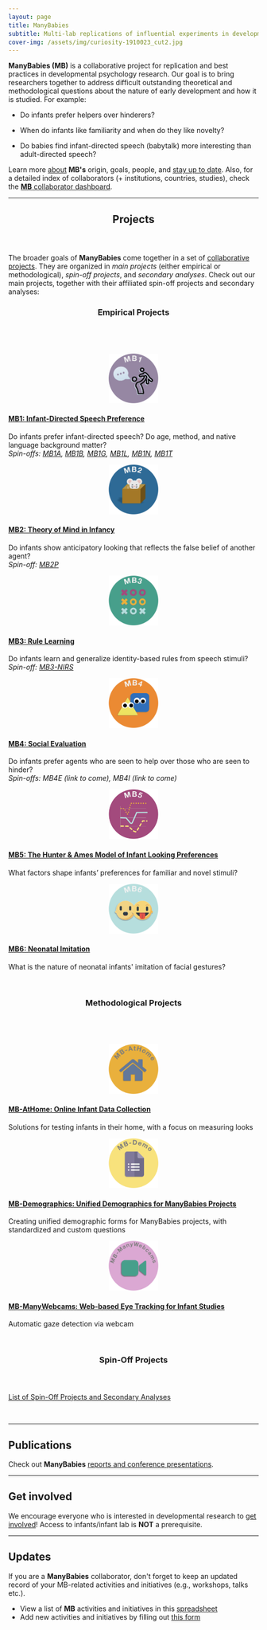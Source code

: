 ```yaml
---
layout: page
title: ManyBabies
subtitle: Multi-lab replications of influential experiments in developmental psychology
cover-img: /assets/img/curiosity-1910023_cut2.jpg
---
```


<!---
To-do:
- "sign up" page: create a Admnistrative Panel with Erin from PSA.
	- create the sign up/registration form
- open external links in new tabs? possible work around with kramdown - apply to all pages
- improve map (R): see "about"
- add a timestamp on each page, something like:
		https://tomkadwill.com/adding-last-modified-date-to-jekyll

Notes
- When using colors, use the color-blind palette from Wong (https://www.nature.com/articles/nmeth.1618.pdf?origin=ppub)
	- logo and project placeholders follow it.
--->

**ManyBabies (MB)** is a collaborative project for replication and best practices in developmental psychology research. Our goal is to bring researchers together to address difficult outstanding theoretical and methodological questions about the nature of early development and how it is studied. For example:

<!--- Do infants prefer agents who are seen to help over those who are seen to hinder?-->
- Do infants prefer helpers over hinderers?
<!--- What factors shape infants’ preferences for familiar and novel stimuli? -->
- When do infants like familiarity and when do they like novelty?
<!--How does Infant Direct Speech preference vary across age?-->
- Do babies find infant-directed speech (babytalk) more interesting than adult-directed speech?

Learn more [about]({{site.baseurl}}/about/) **MB's** origin, goals, people, and [stay up to date]({{site.baseurl}}/news/). Also, for a detailed index of collaborators (+ institutions, countries, studies), check the [**MB** collaborator dashboard](https://manybabies.shinyapps.io/shiny_mb_map/).

***

<!--
html to create a grid and add Projects info
images with link MUST use the class = "image" (.css from ManyPrimates)
-->
<section>
	<header class="major">
		<h2>Projects</h2>
	</header>
      <p>
        The broader goals of <b>ManyBabies</b> come together in a set of <a href="{{site.baseurl}}{% link projects.md %}"> collaborative projects</a>. They are organized in <i>main projects</i> (either empirical or methodological), <i>spin-off projects</i>, and <i>secondary analyses</i>. Check out our main projects, together with their affiliated spin-off projects and secondary analyses:
      </p>
	<header class="major">
			<h3>Empirical Projects</h3>
	</header>
<br>
  <div class="container">
    <div class="row">
      <div class="col-sm-3 col-xs-6" align="center">
        <a href="{{site.baseurl}}{% link MB1.md %}" class="image"><img src="/assets/img/MB1_logo.png" alt="MB1 logo" width="100" height="100"></a>
      </div>
      <div class="col-sm-9">
        <h4><a href="{{site.baseurl}}{% link MB1.md %}">MB1: Infant-Directed Speech Preference</a></h4>
        Do infants prefer infant-directed speech? Do age, method, and native language background matter?
        <br>
        <i>Spin-offs: <a href="{{site.baseurl}}{% link MB1A.md %}">MB1A</a>, <a href="{{site.baseurl}}{% link MB1B.md %}">MB1B</a>, <a href="{{site.baseurl}}{% link MB1G.md %}">MB1G</a>, <a href="{{site.baseurl}}{% link MB1L.md %}">MB1L</a>, <a href="{{site.baseurl}}{% link MB1N.md %}">MB1N</a>, <a href="{{site.baseurl}}{% link MB1T.md %}">MB1T</a></i>
      </div>
    </div>
    <div class="col-sm-12">
        <p>   </p>
    </div>
    <div class="row">
      <div class="col-sm-3 col-xs-6" align="center">
        <a href="{{site.baseurl}}{% link MB2.md %}" class="image"><img src="/assets/img/MB2_logo.png" alt="MB2 logo" width="100" height="100"></a>
      </div>
      <div class="col-sm-9">
        <h4><a href="{{site.baseurl}}{% link MB2.md %}">MB2: Theory of Mind in Infancy</a></h4>
        Do infants show anticipatory looking that reflects the false belief of another agent?
        <br>
        <i>Spin-off: <a href="{{site.baseurl}}{% link MB2P.md %}">MB2P</a></i>
      </div>
    </div>
    <div class="col-sm-12">
        <p>   </p>
    </div>
    <div class="row">
      <div class="col-sm-3 col-xs-6" align="center">
        <a href="{{site.baseurl}}{% link MB3.md %}" class="image"><img src="/assets/img/MB3_logo.png" alt="MB3 logo" width="100" height="100"></a>
      </div>
      <div class="col-sm-9">
        <h4><a href="{{site.baseurl}}{% link MB3.md %}">MB3: Rule Learning</a></h4>
        Do infants learn and generalize identity-based rules from speech stimuli?
        <br>
        <i>Spin-off: <a href="{{site.baseurl}}{% link MB3N.md %}">MB3-NIRS</a></i>
      </div>
    </div>
    <div class="col-sm-12">
        <p>   </p>
    </div>
    <div class="row">
      <div class="col-sm-3 col-xs-6" align="center">
        <a href="{{site.baseurl}}{% link MB4.md %}" class="image"><img src="/assets/img/MB4_logo.png" alt="MB4 logo" width="100" height="100"></a>
      </div>
      <div class="col-sm-9">
        <h4><a href="{{site.baseurl}}{% link MB4.md %}">MB4: Social Evaluation</a></h4>
        Do infants prefer agents who are seen to help over those who are seen to hinder?
        <br>
        <i>Spin-offs: MB4E (link to come), MB4I (link to come)</i>
      </div>
    </div>
    <div class="col-sm-12">
        <p>   </p>
    </div>
    <div class="row">
      <div class="col-sm-3 col-xs-6" align="center">
        <a href="{{site.baseurl}}{% link MB5.md %}" class="image"><img src="/assets/img/MB5_logo.png" alt="MB5 logo" width="100" height="100"></a>
      </div>
      <div class="col-sm-9">
        <h4><a href="{{site.baseurl}}{% link MB5.md %}">MB5: The Hunter & Ames Model of Infant Looking Preferences</a></h4>
        What factors shape infants’ preferences for familiar and novel stimuli?
      </div>
    </div>
    <div class="col-sm-12">
        <p>   </p>
    </div>
    <div class="row">
      <div class="col-sm-3 col-xs-6" align="center">
        <a href="{{site.baseurl}}{% link MB6.md %}" class="image"><img src="/assets/img/MB6_logo.png" alt="MB6 logo" width="100" height="100"></a>
      </div>
      <div class="col-sm-9">
        <h4><a href="{{site.baseurl}}{% link MB6.md %}">MB6: Neonatal Imitation</a></h4>
        What is the nature of neonatal infants' imitation of facial gestures?
      </div>
    </div>
    <div class="col-sm-12">
        <p>   </p>
    </div>
	</div>
<br>
	<header class="major">
			<h3>Methodological Projects</h3>
	</header>
<br>
	<div class="container">
		<div class="row">
      <div class="col-sm-3 col-xs-6" align="center">
        <a href="{{site.baseurl}}{% link MB-AtHome.md %}" class="image"><img src="/assets/img/MBAH_logo.png" alt="MBAthome logo" width="100" height="100"></a>
      </div>
      <div class="col-sm-9">
        <h4><a href="{{site.baseurl}}{% link MB-AtHome.md %}">MB-AtHome: Online Infant Data Collection</a></h4>
        Solutions for testing infants in their home, with a focus on measuring looks
      </div>
    </div>
    <div class="col-sm-12">
        <p>   </p>
    </div>
    <div class="row">
      <div class="col-sm-3 col-xs-6" align="center">
        <a href="{{site.baseurl}}{% link MB-demographics.md %}" class="image"><img src="/assets/img/MBDemo_logo.png" alt="MB-Demographics logo" width="100" height="100"></a>
      </div>
      <div class="col-sm-9">
        <h4><a href="{{site.baseurl}}{% link MB-demographics.md %}">MB-Demographics: Unified Demographics for ManyBabies Projects</a></h4>
        Creating unified demographic forms for ManyBabies projects, with standardized and custom questions
      </div>
    </div>
    <div class="col-sm-12">
        <p>   </p>
    </div>
    <div class="row">
      <div class="col-sm-3 col-xs-6" align="center">
        <a href="{{site.baseurl}}{% link MB-ManyWebcams.md %}" class="image"><img src="/assets/img/MBMW_logo.png" alt="MB-ManyWebcams logo" width="100" height="100"></a>
      </div>
      <div class="col-sm-9">
        <h4><a href="{{site.baseurl}}{% link MB-ManyWebcams.md %}">MB-ManyWebcams: Web-based Eye Tracking for Infant Studies</a></h4>
        Automatic gaze detection via webcam
      </div>
    </div>
    <div class="col-sm-12">
        <p>   </p>
    </div>
	</div>
<br>
	<header class="major">
			<h3>Spin-Off Projects</h3>
	</header>
	  <p>
	    <a href="{{site.baseurl}}{% link so_sa.md %}" class="image">
        List of Spin-Off Projects and Secondary Analyses  
      </a>
	  </p>
<br>
</section>


***

## Publications
Check out **ManyBabies** [reports and conference presentations]({{site.baseurl}}/publications/).

***

## Get involved
We encourage everyone who is interested in developmental research to [get involved]({{site.baseurl}}/get_involved/)! Access to infants/infant lab is **NOT** a prerequisite.

***

## Updates
If you are a **ManyBabies** collaborator, don't forget to keep an updated record of your MB-related activities and initiatives (e.g., workshops, talks etc.). 

* View a list of **MB** activities and initiatives in this [spreadsheet](https://docs.google.com/spreadsheets/d/1esnJTsPB0NJ2PP0fwmWIhSxShKLIN99Ga8ehCDyz3rQ/edit?usp=sharing)
* Add new activities and initiatives by filling out [this form](https://forms.gle/qaynWvpYLP1J4eYd6)
